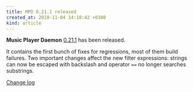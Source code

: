 ```yaml
---
title: MPD 0.21.1 released
created_at: 2018-11-04 14:10:42 +0100
kind: article
---
```


**Music Player Daemon**
[0.21.1](http://www.musicpd.org/download/mpd/0.21/mpd-0.21.1.tar.xz)
has been released.

It contains the first bunch of fixes for regressions, most of them
build failures.  Two important changes affect the new filter
expressions: strings can now be escaped with backslash and operator
`==` no longer searches substrings.

[Change log](https://raw.githubusercontent.com/MusicPlayerDaemon/MPD/v0.21.1/NEWS)

